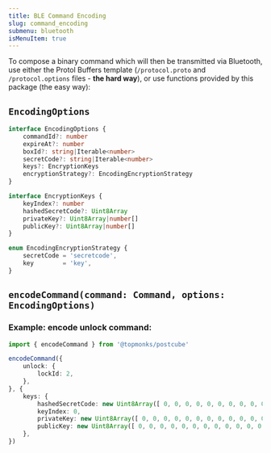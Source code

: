 ```yaml
---
title: BLE Command Encoding
slug: command_encoding
submenu: bluetooth
isMenuItem: true
---
```


To compose a binary command which will then be transmitted via Bluetooth, use either the Protol Buffers template (`/protocol.proto` and `/protocol.options` files - **the hard way**), or use functions provided by this package (the easy way):

## `EncodingOptions`

```typescript
interface EncodingOptions {
    commandId?: number
    expireAt?: number
    boxId?: string|Iterable<number>
    secretCode?: string|Iterable<number>
    keys?: EncryptionKeys
    encryptionStrategy?: EncodingEncryptionStrategy
}
```

```typescript
interface EncryptionKeys {
    keyIndex?: number
    hashedSecretCode?: Uint8Array
    privateKey?: Uint8Array|number[]
    publicKey?: Uint8Array|number[]
}
```

```typescript
enum EncodingEncryptionStrategy {
    secretCode = 'secretcode',
    key        = 'key',
}
```

## `encodeCommand(command: Command, options: EncodingOptions)`

### Example: encode unlock command:

```typescript
import { encodeCommand } from '@topmonks/postcube'

encodeCommand({
    unlock: {
        lockId: 2,
    },
}, {
    keys: {
        hashedSecretCode: new Uint8Array([ 0, 0, 0, 0, 0, 0, 0, 0, 0, 0, 0, 0, 0, 0, 0, 0, 0, 0, 0, 0, 0, 0, 0, 0, 0, 0, 0, 0, 0, 0, 0, 0 ]), // 32-byte
        keyIndex: 0,
        privateKey: new Uint8Array([ 0, 0, 0, 0, 0, 0, 0, 0, 0, 0, 0, 0, 0, 0, 0, 0, 0, 0, 0, 0, 0, 0, 0, 0, 0, 0, 0, 0, 0, 0, 0, 0 ]), // 32-byte
        publicKey: new Uint8Array([ 0, 0, 0, 0, 0, 0, 0, 0, 0, 0, 0, 0, 0, 0, 0, 0, 0, 0, 0, 0, 0, 0, 0, 0, 0, 0, 0, 0, 0, 0, 0, 0, 0, 0, 0, 0, 0, 0, 0, 0, 0, 0, 0, 0, 0, 0, 0, 0, 0, 0, 0, 0, 0, 0, 0, 0, 0, 0, 0, 0, 0, 0, 0, 0 ]), // 64-byte
    },
})
```
